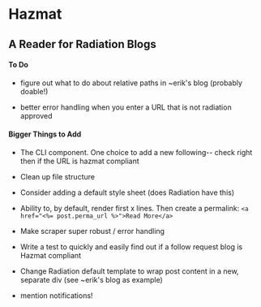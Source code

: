 # Hazmat

## A Reader for Radiation Blogs

#### To Do

 
- figure out what to do about relative paths in ~erik's blog (probably doable!)
 
- better error handling when you enter a URL that is not radiation approved


#### Bigger Things to Add
- The CLI component. One choice to add a new following-- check right then if the URL is hazmat compliant
- Clean up  file structure
- Consider adding a default style sheet (does Radiation have this)
- Ability to, by default, render first x lines. Then create a permalink: 
`<a href="<%= post.perma_url %>">Read More</a>`

- Make scraper super robust / error handling
- Write a test to quickly and easily find out if a follow request blog is Hazmat compliant
- Change Radiation default template to wrap post content in a new, separate div (see ~erik's blog as example)
- mention notifications! 
